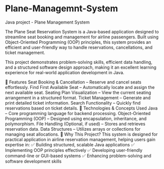 # Plane-Managemnt-System
Java project - Plane Management System

The Plane Seat Reservation System is a Java-based application designed to streamline seat booking and management for airline passengers. Built using Object-Oriented Programming (OOP) principles, this system provides an efficient and user-friendly way to handle reservations, cancellations, and ticket management.

This project demonstrates problem-solving skills, efficient data handling, and a structured software design approach, making it an excellent learning experience for real-world application development in Java.

🔹 Features
Seat Booking & Cancellation – Reserve and cancel seats effortlessly.
Find First Available Seat – Automatically locate and assign the next available seat.
Seating Plan Visualization – View the current seating arrangement in a structured format.
Ticket Management – Generate and print detailed ticket information.
Search Functionality – Quickly find reservations based on ticket details.
🔹 Technologies & Concepts Used
Java – Core programming language for backend processing.
Object-Oriented Programming (OOP) – Designed using encapsulation, inheritance, and polymorphism.
File Handling (Optional, if used) – Stores and retrieves reservation data.
Data Structures – Utilizes arrays or collections for managing seat allocations.
🔹 Why This Project?
This system is designed for practical application in airline reservation management, helping users gain expertise in:
✅ Building structured, scalable Java applications
✅ Implementing OOP principles effectively
✅ Developing user-friendly command-line or GUI-based systems
✅ Enhancing problem-solving and software development skills
